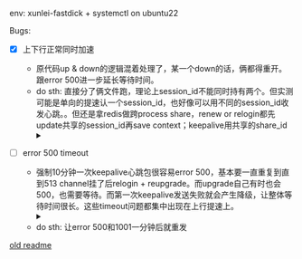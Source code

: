 env: xunlei-fastdick + systemctl on ubuntu22

Bugs:
- [x] 上下行正常同时加速
  - 原代码up & down的逻辑混着处理了，某一个down的话，俩都得重开。跟error 500进一步延长等待时间。
  - do sth: 直接分了俩文件跑，理论上session_id不能同时持有两个。但实测可能是单向的提速认一个session_id，也好像可以用不同的session_id收发心跳。。但还是拿redis做跨process share，renew or relogin都先update共享的session_id再save context；keepalive用共享的share_id <details><summary></summary>好丑，想改成private repo了</details>

- [ ] error 500 timeout
  - 强制10分钟一次keepalive心跳包很容易error 500，基本要一直重复到直到513 channel挂了后relogin + reupgrade。而upgrade自己有时也会500，也需要等待。而第一次keepalive发送失败就会产生降级，让整体等待时间很长。这些timeout问题都集中出现在上行提速上。<details><summary></summary>类似的问题也出现在官方的客户端上，客服反馈是后端有问题，过一周修，但实际上也没修好。迅雷的上行提速真的很多bug。。。</details>
  - do sth: 让error 500和1001一分钟后就重发

[old readme](https://github.com/GrayXu/Xunlei-Fastdick/blob/master/README.old.md)